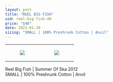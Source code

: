 ```yaml
---
layout: post
title: "REEL BIG FISH"
uid: reel-big-fish-40
price: "$40"
date: 2021-01-28
sizing: "SMALL | 100% Preshrunk Cotton | Anvil"
---
```




<table style="width:100%;"><tr><td style="vertical-align:top;">
      <figure class="tmblr-full" data-orig-height="2048" data-orig-width="1365" data-orig-src="https://concertshirts.netlify.app/shirts/0278/0278-01.jpg"><img src="https://64.media.tumblr.com/ecd1868198e16c4a5545aedce0f1f3fb/69ce62506dd07c82-5b/s540x810/6fbef2e41fe60dedf0e17e40aabab8dd91fd2fc4.jpg" data-orig-height="2048" data-orig-width="1365" data-orig-src="https://concertshirts.netlify.app/shirts/0278/0278-01.jpg"/></figure></td>
    <td style="vertical-align:top;">
      <figure class="tmblr-full" data-orig-height="2048" data-orig-width="1365" data-orig-src="https://concertshirts.netlify.app/shirts/0278/0278-02.jpg"><img src="https://64.media.tumblr.com/42bfcd7bcb99682c19a23a106a2ffbee/69ce62506dd07c82-68/s540x810/f4cdfe2d2f1402644d3fa3dcd014e2b09e36152a.jpg" data-orig-height="2048" data-orig-width="1365" data-orig-src="https://concertshirts.netlify.app/shirts/0278/0278-02.jpg"/></figure></td>
  </tr></table><p>
  Reel Big Fish | Summer Of Ska 2012<br/>SMALL | 100% Preshrunk Cotton | Anvil
</p>
